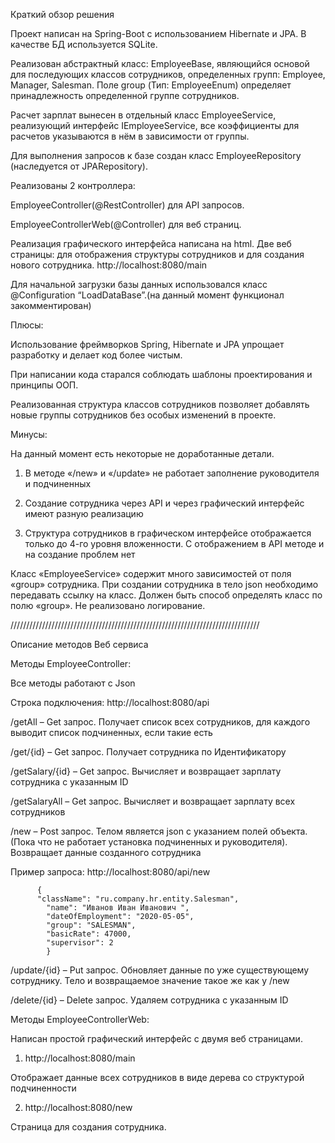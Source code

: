 Краткий обзор решения

Проект написан на Spring-Boot с использованием Hibernate и JPA. В качестве БД используется SQLite.

Реализован абстрактный класс: EmployeeBase, являющийся основой для последующих классов сотрудников, определенных групп: Employee, Manager, Salesman. Поле group (Тип: EmployeeEnum) определяет принадлежность определенной группе сотрудников.

Расчет зарплат вынесен в отдельный класс EmployeeService, реализующий интерфейс IEmployeeService, все коэффициенты для расчетов указываются в нём в зависимости от группы.

Для выполнения запросов к базе создан класс EmployeeRepository (наследуется от JPARepository).

Реализованы 2 контроллера:

EmployeeController(@RestController) для API запросов. 

EmployeeControllerWeb(@Controller) для веб страниц. 

Реализация графического интерфейса написана на html. Две веб страницы: для отображения структуры сотрудников и для создания нового сотрудника. http://localhost:8080/main

Для начальной загрузки базы данных использовался класс @Configuration “LoadDataBase”.(на данный момент функционал закомментирован)

Плюсы:

Использование фреймворков Spring, Hibernate и JPA упрощает разработку и делает код более чистым.

При написании кода старался соблюдать шаблоны проектирования и принципы ООП. 

Реализованная структура классов сотрудников позволяет добавлять новые группы сотрудников без особых изменений в проекте.

Минусы: 

На данный момент есть некоторые не доработанные детали.

1)	В методе «/new» и «/update» не работает заполнение руководителя и подчиненных
   
2)	Создание сотрудника через API и через графический интерфейс имеют разную реализацию
   
3)	Структура сотрудников в графическом интерфейсе отображается только до 4-го уровня вложенности. С отображением в API методе и на создание проблем нет
   
Класс «EmployeeService» содержит много зависимостей от поля «group» сотрудника.
При создании сотрудника в тело json необходимо передавать ссылку на класс. Должен быть способ определять класс по полю «group».
Не реализовано логирование.

///////////////////////////////////////////////////////////////////////////////

Описание методов Веб сервиса

Методы EmployeeController: 

  Все методы работают с Json 
  
  Строка подключения: http://localhost:8080/api
  
  /getAll – Get запрос. Получает список всех сотрудников, для каждого выводит список подчиненных, если такие есть
  
  /get/{id} – Get запрос. Получает сотрудника по Идентификатору
  
  /getSalary/{id} – Get запрос. Вычисляет и возвращает зарплату сотрудника с указанным ID
  
  /getSalaryAll – Get запрос. Вычисляет и возвращает зарплату всех сотрудников
  
  /new – Post запрос. Телом является json с указанием полей объекта. (Пока что не работает установка подчиненных и руководителя). Возвращает данные созданного сотрудника
  
Пример запроса: http://localhost:8080/api/new
   
		  {
          "className": "ru.company.hr.entity.Salesman",
        	"name": "Иванов Иван Иванович ",
        	"dateOfEmployment": "2020-05-05",
        	"group": "SALESMAN",
        	"basicRate": 47000,
        	"supervisor": 2
    		}

  /update/{id} – Put запрос. Обновляет данные по уже существующему сотруднику. Тело и возвращаемое значение такое же как у /new
  
  /delete/{id} – Delete запрос. Удаляем сотрудника с указанным ID

Методы EmployeeControllerWeb: 

  Написан простой графический интерфейс с двумя веб страницами.
  
  1)	http://localhost:8080/main
     
  Отображает данные всех сотрудников в виде дерева со структурой подчиненности
  
  2)	http://localhost:8080/new
     
  Страница для создания сотрудника. 


